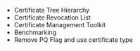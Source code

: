 - Certificate Tree Hierarchy
- Certificate Revocation List
- Certificate Management Toolkit
- Benchmarking
- Remove PQ Flag and use certificate type